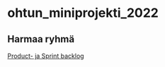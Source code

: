 # ohtun_miniprojekti_2022
## Harmaa ryhmä

[Product- ja Sprint backlog](https://docs.google.com/spreadsheets/d/1dSeB2DVMEAkoBBqOm-5AjHcTrGz0yfAUg2ushvxjXvA/edit#gid=0)
